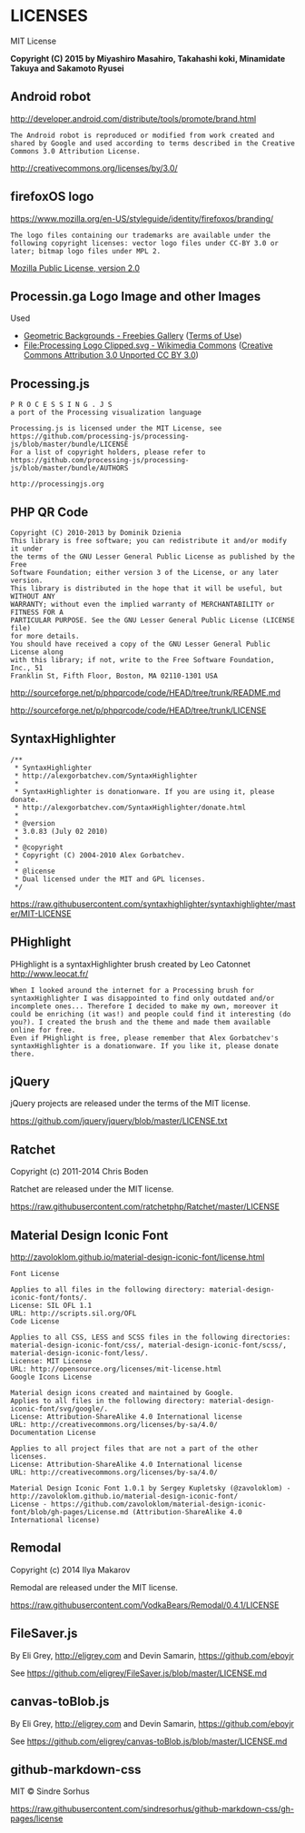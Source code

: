 # LICENSES

MIT License

**Copyright (C) 2015 by Miyashiro Masahiro, Takahashi koki, Minamidate Takuya and Sakamoto Ryusei**

## Android robot

http://developer.android.com/distribute/tools/promote/brand.html

```
The Android robot is reproduced or modified from work created and shared by Google and used according to terms described in the Creative Commons 3.0 Attribution License.
```

http://creativecommons.org/licenses/by/3.0/

## firefoxOS logo

https://www.mozilla.org/en-US/styleguide/identity/firefoxos/branding/

```
The logo files containing our trademarks are available under the following copyright licenses: vector logo files under CC-BY 3.0 or later; bitmap logo files under MPL 2.
```

[Mozilla Public License, version 2.0](https://www.mozilla.org/MPL/2.0/)

## Processin.ga Logo Image and other Images

Used

- [Geometric Backgrounds - Freebies Gallery](http://www.freebiesgallery.com/geometric-backgrounds/) ([Terms of Use](http://www.freebiesgallery.com/terms-of-use/))
- [File:Processing Logo Clipped.svg - Wikimedia Commons](http://commons.wikimedia.org/wiki/File:Processing_Logo_Clipped.svg?uselang=ja) ([Creative Commons Attribution 3.0 Unported CC BY 3.0](http://creativecommons.org/licenses/by/3.0/deed.en))

## Processing.js

```
P R O C E S S I N G . J S
a port of the Processing visualization language

Processing.js is licensed under the MIT License, see https://github.com/processing-js/processing-js/blob/master/bundle/LICENSE
For a list of copyright holders, please refer to https://github.com/processing-js/processing-js/blob/master/bundle/AUTHORS

http://processingjs.org
```

## PHP QR Code

```
Copyright (C) 2010-2013 by Dominik Dzienia
This library is free software; you can redistribute it and/or modify it under
the terms of the GNU Lesser General Public License as published by the Free
Software Foundation; either version 3 of the License, or any later version.
This library is distributed in the hope that it will be useful, but WITHOUT ANY
WARRANTY; without even the implied warranty of MERCHANTABILITY or FITNESS FOR A
PARTICULAR PURPOSE. See the GNU Lesser General Public License (LICENSE file)
for more details.
You should have received a copy of the GNU Lesser General Public License along
with this library; if not, write to the Free Software Foundation, Inc., 51
Franklin St, Fifth Floor, Boston, MA 02110-1301 USA
```

http://sourceforge.net/p/phpqrcode/code/HEAD/tree/trunk/README.md

http://sourceforge.net/p/phpqrcode/code/HEAD/tree/trunk/LICENSE

## SyntaxHighlighter

```
/**
 * SyntaxHighlighter
 * http://alexgorbatchev.com/SyntaxHighlighter
 *
 * SyntaxHighlighter is donationware. If you are using it, please donate.
 * http://alexgorbatchev.com/SyntaxHighlighter/donate.html
 *
 * @version
 * 3.0.83 (July 02 2010)
 *
 * @copyright
 * Copyright (C) 2004-2010 Alex Gorbatchev.
 *
 * @license
 * Dual licensed under the MIT and GPL licenses.
 */
```

https://raw.githubusercontent.com/syntaxhighlighter/syntaxhighlighter/master/MIT-LICENSE

## PHighlight

PHighlight is a syntaxHighlighter brush created by Leo Catonnet http://www.leocat.fr/

```
When I looked around the internet for a Processing brush for syntaxHighlighter I was disappointed to find only outdated and/or incomplete ones... Therefore I decided to make my own, moreover it could be enriching (it was!) and people could find it interesting (do you?). I created the brush and the theme and made them available online for free.
Even if PHighlight is free, please remember that Alex Gorbatchev's syntaxHighlighter is a donationware. If you like it, please donate there.
```

## jQuery

jQuery projects are released under the terms of the MIT license.

https://github.com/jquery/jquery/blob/master/LICENSE.txt

## Ratchet

Copyright (c) 2011-2014 Chris Boden

Ratchet are released under the MIT license.

https://raw.githubusercontent.com/ratchetphp/Ratchet/master/LICENSE

## Material Design Iconic Font

http://zavoloklom.github.io/material-design-iconic-font/license.html

```
Font License

Applies to all files in the following directory: material-design-iconic-font/fonts/.
License: SIL OFL 1.1
URL: http://scripts.sil.org/OFL
Code License

Applies to all CSS, LESS and SCSS files in the following directories: material-design-iconic-font/css/, material-design-iconic-font/scss/, material-design-iconic-font/less/.
License: MIT License
URL: http://opensource.org/licenses/mit-license.html
Google Icons License

Material design icons created and maintained by Google.
Applies to all files in the following directory: material-design-iconic-font/svg/google/.
License: Attribution-ShareAlike 4.0 International license
URL: http://creativecommons.org/licenses/by-sa/4.0/
Documentation License

Applies to all project files that are not a part of the other licenses.
License: Attribution-ShareAlike 4.0 International license
URL: http://creativecommons.org/licenses/by-sa/4.0/
```

```
Material Design Iconic Font 1.0.1 by Sergey Kupletsky (@zavoloklom) - http://zavoloklom.github.io/material-design-iconic-font/
License - https://github.com/zavoloklom/material-design-iconic-font/blob/gh-pages/License.md (Attribution-ShareAlike 4.0 International license)
```

## Remodal

Copyright (c) 2014 Ilya Makarov

Remodal are released under the MIT license.

https://raw.githubusercontent.com/VodkaBears/Remodal/0.4.1/LICENSE

## FileSaver.js

By Eli Grey, http://eligrey.com and Devin Samarin, https://github.com/eboyjr

See https://github.com/eligrey/FileSaver.js/blob/master/LICENSE.md

## canvas-toBlob.js

By Eli Grey, http://eligrey.com and Devin Samarin, https://github.com/eboyjr

See https://github.com/eligrey/canvas-toBlob.js/blob/master/LICENSE.md

## github-markdown-css

MIT &copy; Sindre Sorhus

https://raw.githubusercontent.com/sindresorhus/github-markdown-css/gh-pages/license
